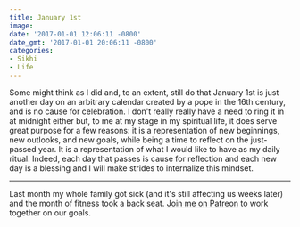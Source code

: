```yaml
---
title: January 1st
image: 
date: '2017-01-01 12:06:11 -0800'
date_gmt: '2017-01-01 20:06:11 -0800'
categories:
- Sikhi
- Life
---
```

<p>Some might think as I did and, to an extent, still do that January 1st is just another day on an arbitrary calendar created by a pope in the 16th century, and is no cause for celebration. I don't really really have a need to ring it in at midnight either but, to me at my stage in my spiritual life, it does serve great purpose for a few reasons: it is a representation of new beginnings, new outlooks, and new goals, while being a time to reflect on the just-passed year. It is a representation of what I would like to have as my daily ritual. Indeed, each day that passes is cause for reflection and each new day is a blessing and I will make strides to internalize this mindset.</p>
<hr />
<p>Last month my whole family got sick (and it's still affecting us weeks later) and the month of fitness took a back seat. <a href="https://www.patreon.com/vegansikhgeek" target="_blank">Join me on Patreon</a> to work together on our goals.</p>
